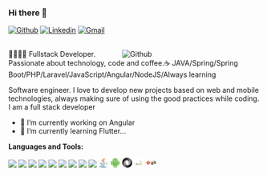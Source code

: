 ### Hi there 👋

[![Github](https://img.shields.io/badge/-Github-000?style=flat&logo=Github&logoColor=white)](https://github.com/alexlondon07)
[![Linkedin](https://img.shields.io/badge/-LinkedIn-blue?style=flat&logo=Linkedin&logoColor=white)](https://www.linkedin.com/in/alexanderlondono1/)
[![Gmail](https://img.shields.io/badge/-Gmail-c14438?style=flat&logo=Gmail&logoColor=white)](mailto:alexlondon07@gmail.com)
<br />
<br />

 <img width="55%" align="right" alt="Github" src="https://raw.githubusercontent.com/onimur/.github/master/.resources/git-header.svg" />
  

🥑👨🏼‍💻 Fullstack Developer. Passionate about technology, code and coffee.☕ JAVA/Spring/Spring Boot/PHP/Laravel/JavaScript/Angular/NodeJS/Always learning

Software engineer. I love to develop new projects based on web and mobile technologies, always making sure of using the good practices while coding. I am a full stack developer

- 🔭 I’m currently working on Angular
- 🌱 I’m currently learning Flutter...


**Languages and Tools:**  

<code><img height="20" src="https://alexlondon07.github.io/images/iconos/iconos-visual-studio-code.png"></code>
<code><img height="20" src="https://alexlondon07.github.io/images/iconos/iconos-html5.png"></code>
<code><img height="20" src="https://alexlondon07.github.io/images/iconos/iconos-nodejs.png"></code>
<code><img height="20" src="https://alexlondon07.github.io/images/iconos/iconos-angular-ts.png"></code>
<code><img height="20" src="https://alexlondon07.github.io/images/iconos/iconos-Php.png"></code>
<code><img height="20" src="https://alexlondon07.github.io/images/iconos/iconos-Post.png"></code>
<code><img height="20" src="https://alexlondon07.github.io/images/iconos/iconos-laravel.png"></code>
<code><img height="20" src="https://pbs.twimg.com/profile_images/1235868806079057921/fTL08u_H_400x400.png"></code>
<code><img height="20" src="https://upload.wikimedia.org/wikipedia/commons/thumb/c/cf/Angular_full_color_logo.svg/1200px-Angular_full_color_logo.svg.png"></code>
<code><img height="20" src="https://raw.githubusercontent.com/github/explore/80688e429a7d4ef2fca1e82350fe8e3517d3494d/topics/java/java.png"></code>
<code><img height="20" src="https://raw.githubusercontent.com/github/explore/80688e429a7d4ef2fca1e82350fe8e3517d3494d/topics/android/android.png"></code>
<code><img height="20" src="https://raw.githubusercontent.com/github/explore/80688e429a7d4ef2fca1e82350fe8e3517d3494d/topics/json/json.png"></code>
<code><img height="20" src="https://raw.githubusercontent.com/github/explore/80688e429a7d4ef2fca1e82350fe8e3517d3494d/topics/mysql/mysql.png"></code>
<code><img height="20" src="https://raw.githubusercontent.com/github/explore/80688e429a7d4ef2fca1e82350fe8e3517d3494d/topics/git/git.png"></code>
